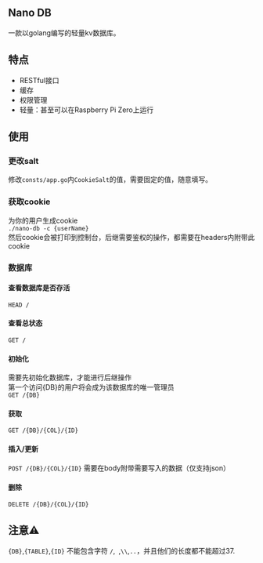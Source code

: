 ## Nano DB
一款以golang编写的轻量kv数据库。

## 特点
- RESTful接口
- 缓存
- 权限管理
- 轻量：甚至可以在Raspberry Pi Zero上运行

## 使用
### 更改salt
修改`consts/app.go`内`CookieSalt`的值，需要固定的值，随意填写。
### 获取cookie
为你的用户生成cookie  
`./nano-db -c {userName}`  
然后cookie会被打印到控制台，后继需要鉴权的操作，都需要在headers内附带此cookie

### 数据库
#### 查看数据库是否存活
`HEAD /`

#### 查看总状态
`GET /`

#### 初始化
需要先初始化数据库，才能进行后继操作  
第一个访问{DB}的用户将会成为该数据库的唯一管理员  
`GET /{DB}`

#### 获取
`GET /{DB}/{COL}/{ID}`

#### 插入/更新
`POST /{DB}/{COL}/{ID}`
需要在body附带需要写入的数据（仅支持json）

#### 删除
`DELETE /{DB}/{COL}/{ID}`


## 注意⚠️
`{DB}`,`{TABLE}`,`{ID}` 不能包含字符 `/`,` `,`\\`,`..`，并且他们的长度都不能超过37.

